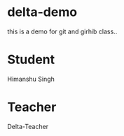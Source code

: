 # delta-demo
this is a demo for git and girhib class..
# Student
Himanshu Singh
# Teacher
Delta-Teacher